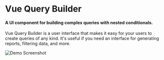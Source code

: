 Vue Query Builder
======


#### A UI component for building complex queries with nested conditionals.

Vue Query Builder is a user interface that makes it easy for your users to create queries of any kind. It's useful if you need an interface for generating reports, filtering data, and more.


![Demo Screenshot](https://aibee-dw.oss-cn-beijing.aliyuncs.com/img/202204251133635.png "Demo screenshot")

